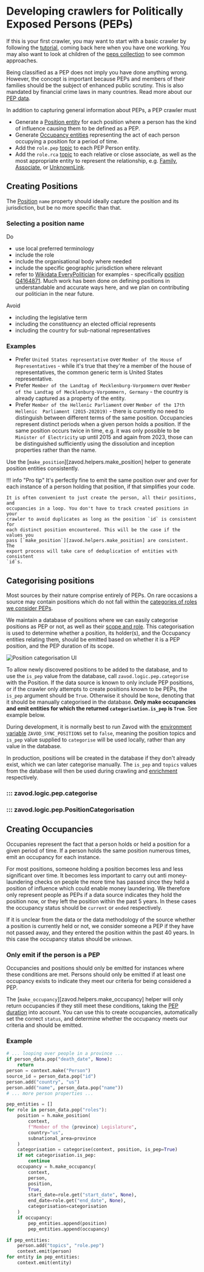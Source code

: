 # Developing crawlers for Politically Exposed Persons (PEPs)

If this is your first crawler, you may want to start with a basic crawler by 
following the [tutorial](tutorial.md), coming back here when you have one working.
You may also want to look at children of the [peps collection](https://github.com/opensanctions/opensanctions/blob/main/datasets/_collections/peps.yml)
to see common approaches.

Being classified as a PEP does not imply you have done anything wrong. However,
the concept is important because PEPs and members of their families should be
the subject of enhanced public scrutiny. This is also mandated by financial
crime laws in many countries. Read more about our [PEP data](https://www.opensanctions.org/pep/).

In addition to capturing general information about PEPs, a PEP crawler must

- Generate a [Position entity](https://www.opensanctions.org/reference/#schema.Position) for each position where a person has the kind of influence causing them to be defined as a PEP.
- Generate [Occupancy entities](https://www.opensanctions.org/reference/#schema.Occupancy) representing the act of each person occupying a position for a period of time.
- Add the `role.pep` [topic](https://www.opensanctions.org/reference/#type.topic) to each PEP Person entity.
- Add the `role.rca` [topic](https://www.opensanctions.org/reference/#type.topic) to each relative or close associate, as well as the most appropriate entity to represent the relationship, e.g. [Family](https://www.opensanctions.org/reference/#schema.Family), [Associate](https://www.opensanctions.org/reference/#schema.Associate), or [UnknownLink](https://www.opensanctions.org/reference/#schema.UnknownLink).

## Creating Positions

The [Position](https://www.opensanctions.org/reference/#schema.Position) `name` property should ideally capture the position and its jurisdiction, but be no more specific than that.

### Selecting a position name

Do

- use local preferred terminology
- include the role
- include the organisational body where needed
- include the specific geographic jurisdiction where relevant
- refer to [Wikidata EveryPolitician](https://www.wikidata.org/wiki/Wikidata:WikiProject_every_politician)
  for examples - specifically [position Q4164871](https://www.wikidata.org/wiki/Q4164871). 
  Much work has been done on defining positions in understandable and accurate
  ways here, and we plan on contributing our politician in the near future. 

Avoid

- including the legislative term
- including the constituency an elected official represents
- including the country for sub-national representatives

### Examples

- Prefer `United States representative` over `Member of the House of Representatives` - 
  while it's true that they're a member of the house of representatives, the 
  common generic term is United States representative.
- Prefer `Member of the Landtag of Mecklenburg-Vorpommern` over `Member of the Landtag of Mecklenburg-Vorpommern, Germany` -
  the country is already captured
  as a property of the entity.
- Prefer `Member of the Hellenic Parliament` over `Member of the 17th Hellenic 
  Parliament (2015-202019)` - there is currently no need to distinguish between 
  different terms of the same position. Occupancies represent distinct periods 
  when a given person holds a position. If the same position occurs twice in time, 
  e.g. it was only possible to be `Minister of Electricity` up until 2015 and 
  again from 2023, those can be distinguished sufficiently using the dissolution 
  and inception properties rather than the name.

Use the [`make_position`][zavod.helpers.make_position] helper to generate position entities consistently. 

!!! info "Pro tip"
    It's perfectly fine to emit the same position over and over for each instance
    of a person holding that position, if that simplifies your code.

    It is often convenient to just create the person, all their positions, and 
    occupancies in a loop. You don't have to track created positions in your 
    crawler to avoid duplicates as long as the position `id` is consistent for
    each distinct position encountered. This will be the case if the values you
    pass [`make_position`][zavod.helpers.make_position] are consistent. The 
    export process will take care of deduplication of entities with consistent
    `id`s.

## Categorising positions

Most sources by their nature comprise entirely of PEPs. On rare occasions a
source may contain positions which do not fall within the [categories of roles we consider PEPs](https://www.opensanctions.org/docs/pep/methodology/#types).

We maintain a database of positions where we can easily categorise positions as
PEP or not, as well as their [scope and role](https://www.opensanctions.org/docs/topics/#politically-exposed-persons).
This categorisation is used to determine whether a position, its holder(s), and
the Occupancy entities relating them, should be emitted based on whether it is
a PEP position, and the PEP duration of its scope.

![Position categorisation UI](images/position-ui.png)

To allow newly discovered positions to be added to the database, and to use the
`is_pep` value from the database, call `zavod.logic.pep.categorise` with the Position.
If the data source is known to only include PEP positions, or if the crawler only
attempts to create positions known to be PEPs, the `is_pep` argument should be `True`.
Otherwise it should be `None`, denoting that it should be manually categorised
in the database.
**Only make occupancies and emit entities for which the returned `categorisation.is_pep` is `True`**.
See example below.

During development, it is normally best to run Zavod with the [environment variable](install.md#configuration)
`ZAVOD_SYNC_POSITIONS` set to `false`, meaning the position topics and `is_pep` value supplied to
`categorise` will be used locally, rather than any value in the database.

In production, positions will be created in the database if they don't already exist,
which we can later categorise manually. The `is_pep` and `topics` values
from the database will then be used during crawling and [enrichment](https://www.opensanctions.org/datasets/annotations/)
respectively.

### ::: zavod.logic.pep.categorise

### ::: zavod.logic.pep.PositionCategorisation


## Creating Occupancies

Occupanies represent the fact that a person holds or held a position for a given
period of time. If a person holds the same position numerous times, emit an
occupancy for each instance.

For most positions, someone holding a position becomes less and less significant over time.
It becomes less important to carry out anti money-laundering checks on people the
more time has passed since they held a position of influence which could enable
money laundering. We therefore only represent people as PEPs if a data source indicates
they hold the position now, or they left the position within the past 5 years.
In these cases the occupancy status should be `current` or `ended` respectively.

If it is unclear from the data or the data methodology of the source whether
a position is currently held or not, we consider someone a PEP if they have not
passed away, and they entered the position within the past 40 years. In this
case the occupancy status should be `unknown`.

### Only emit if the person is a PEP

Occupancies and positions should only be emitted for instances where these
conditions are met. Persons should only be emitted if at least one occupancy
exists to indicate they meet our criteria for being considered a PEP.

The [`make_occupancy`][zavod.helpers.make_occupancy] helper will only return 
occupancies if they still meet these conditions, taking the [PEP duration](https://www.opensanctions.org/docs/pep/methodology/#types)
into account.
You can use this to create occupancies, automatically set the correct `status`,
and determine whether the occupancy meets our criteria and should be emitted.

### Example

```python
# ... looping over people in a province ...
if person_data.pop("death_date", None):
    return
person = context.make("Person")
source_id = person_data.pop("id")
person.add("country", "us")
person.add("name", person_data.pop("name"))
# ... more person properties ...

pep_entities = []
for role in person_data.pop("roles"):
    position = h.make_position(
        context,
        f"Member of the {province} Legislature",
        country="us",
        subnational_area=province
    )
    categorisation = categorise(context, position, is_pep=True)
    if not categorisation.is_pep:
        continue
    occupancy = h.make_occupancy(
        context,
        person,
        position,
        True,
        start_date=role.get("start_date", None),
        end_date=role.get("end_date", None),
        categorisation=categorisation
    )
    if occupancy:
        pep_entities.append(position)
        pep_entities.append(occupancy)

if pep_entities:
    person.add("topics", "role.pep")
    context.emit(person)
for entity in pep_entities:
    context.emit(entity)
```
